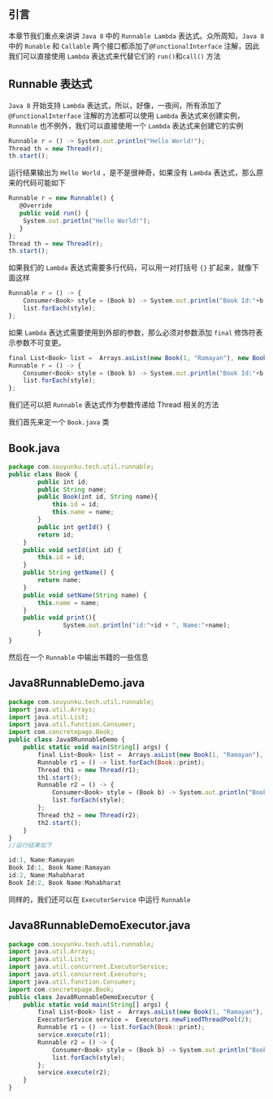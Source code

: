 

## 引言

本章节我们重点来讲讲 `Java 8` 中的 `Runnable Lambda` 表达式。众所周知，`Java 8` 中的 `Runable` 和 `Callable` 两个接口都添加了`@FunctionalInterface` 注解，因此我们可以直接使用 `Lambda` 表达式来代替它们的 `run()`和`call()` 方法

## Runnable 表达式

`Java 8` 开始支持 `Lambda` 表达式，所以，好像，一夜间，所有添加了 `@FunctionalInterface` 注解的方法都可以使用 `Lambda` 表达式来创建实例，`Runnable` 也不例外，我们可以直接使用一个 `Lambda` 表达式来创建它的实例
```js 
Runnable r = () -> System.out.println("Hello World!");
Thread th = new Thread(r);
th.start();
```

运行结果输出为 `Hello World` ，是不是很神奇，如果没有 `Lambda` 表达式，那么原来的代码可能如下

```js 
Runnable r = new Runnable() {
   @Override
   public void run() {
    System.out.println("Hello World!");
   }
};
Thread th = new Thread(r);
th.start();
```

如果我们的 `Lambda` 表达式需要多行代码，可以用一对打括号 `{}` 扩起来，就像下面这样

```js 
Runnable r = () -> {
    Consumer<Book> style = (Book b) -> System.out.println("Book Id:"+b.getId() + ", Book Name:"+b.getName());
    list.forEach(style);
};
```

如果 `Lambda` 表达式需要使用到外部的参数，那么必须对参数添加 `final` 修饰符表示参数不可变更。

```js 
final List<Book> list =  Arrays.asList(new Book(1, "Ramayan"), new Book(2, "Mahabharat"));
Runnable r = () -> {
    Consumer<Book> style = (Book b) -> System.out.println("Book Id:"+b.getId() + ", Book Name:"+b.getName());
    list.forEach(style);
};
```

我们还可以把 `Runnable` 表达式作为参数传递给 Thread 相关的方法

我们首先来定一个 `Book.java` 类

## Book.java

```js 
package com.souyunku.tech.util.runnable;
public class Book {
        public int id;
        public String name;
        public Book(int id, String name){
            this.id = id;
            this.name = name;
        }
        public int getId() {
        return id;
    }
    public void setId(int id) {
        this.id = id;
    }
    public String getName() {
        return name;
    }
    public void setName(String name) {
        this.name = name;
    }
    public void print(){
               System.out.println("id:"+id + ", Name:"+name);
        }
}
```

然后在一个 `Runnable` 中输出书籍的一些信息

## Java8RunnableDemo.java

```js 
package com.souyunku.tech.util.runnable;
import java.util.Arrays;
import java.util.List;
import java.util.function.Consumer;
import com.concretepage.Book;
public class Java8RunnableDemo {
    public static void main(String[] args) {
        final List<Book> list =  Arrays.asList(new Book(1, "Ramayan"), new Book(2, "Mahabharat"));
        Runnable r1 = () -> list.forEach(Book::print);
        Thread th1 = new Thread(r1);
        th1.start();
        Runnable r2 = () -> {
            Consumer<Book> style = (Book b) -> System.out.println("Book Id:"+b.getId() + ", Book Name:"+b.getName());
            list.forEach(style);
        };
        Thread th2 = new Thread(r2);
        th2.start();
    }
} 
//运行结果如下

id:1, Name:Ramayan
Book Id:1, Book Name:Ramayan
id:2, Name:Mahabharat
Book Id:2, Book Name:Mahabharat
```

同样的，我们还可以在 `ExecutorService` 中运行 `Runnable`

## Java8RunnableDemoExecutor.java

```js 
package com.souyunku.tech.util.runnable;
import java.util.Arrays;
import java.util.List;
import java.util.concurrent.ExecutorService;
import java.util.concurrent.Executors;
import java.util.function.Consumer;
import com.concretepage.Book;
public class Java8RunnableDemoExecutor {
    public static void main(String[] args) {
        final List<Book> list =  Arrays.asList(new Book(1, "Ramayan"), new Book(2, "Mahabharat"));
        ExecutorService service =  Executors.newFixedThreadPool(2);
        Runnable r1 = () -> list.forEach(Book::print);
        service.execute(r1);
        Runnable r2 = () -> {
            Consumer<Book> style = (Book b) -> System.out.println("Book Id:"+b.getId() + ", Book Name:"+b.getName());
            list.forEach(style);
        };
        service.execute(r2);
    }
}
```

